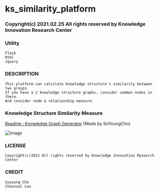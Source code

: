 # ks_similarity_platform										
### Copyright(c) 2021.02.25 All rights reserved by Knowledge Innovation Research Center

### Utility
	Flask
	Html
	Jquery

### DESCRIPTION
	This platform can calculate knowledge structure's similarity between two groups.
	If you have a 2 knowledge structure graphs, consider common nodes in there.
	And consider node & relationship measure.


### Knowledge Structure Similarity Measure
[Readme : Knowledge Graph Generator](https://github.com/SoYoungCho/Knowledge-Structure-Similarity-Measure)
	(Made by SoYoungCho)
	
	
![image](https://user-images.githubusercontent.com/28869864/109144865-16289680-77a5-11eb-9c65-78ed9f9932d5.png)



### LICENSE
	Copyright(c)2021 All rights reserved by Knowledge Innovation Research Center

### CREDIT
	Soyoung Cho
	Cheonsol Lee
